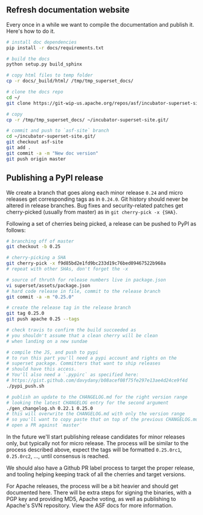 <!--
Licensed to the Apache Software Foundation (ASF) under one
or more contributor license agreements.  See the NOTICE file
distributed with this work for additional information
regarding copyright ownership.  The ASF licenses this file
to you under the Apache License, Version 2.0 (the
"License"); you may not use this file except in compliance
with the License.  You may obtain a copy of the License at

  http://www.apache.org/licenses/LICENSE-2.0

Unless required by applicable law or agreed to in writing,
software distributed under the License is distributed on an
"AS IS" BASIS, WITHOUT WARRANTIES OR CONDITIONS OF ANY
KIND, either express or implied.  See the License for the
specific language governing permissions and limitations
under the License.
-->
## Refresh documentation website

Every once in a while we want to compile the documentation and publish it.
Here's how to do it.

```bash
# install doc dependencies
pip install -r docs/requirements.txt

# build the docs
python setup.py build_sphinx

# copy html files to temp folder
cp -r docs/_build/html/ /tmp/tmp_superset_docs/

# clone the docs repo
cd ~/
git clone https://git-wip-us.apache.org/repos/asf/incubator-superset-site.git

# copy
cp -r /tmp/tmp_superset_docs/ ~/incubator-superset-site.git/

# commit and push to `asf-site` branch
cd ~/incubator-superset-site.git/
git checkout asf-site
git add .
git commit -a -m "New doc version"
git push origin master
```

## Publishing a PyPI release

We create a branch that goes along each minor release `0.24`
and micro releases get corresponding tags as in `0.24.0`. Git history should
never be altered in release branches.
Bug fixes and security-related patches get cherry-picked
(usually from master) as in `git cherry-pick -x {SHA}`.

Following a set of cherries being picked, a release can be pushed to
PyPI as follows:

```bash
# branching off of master
git checkout -b 0.25

# cherry-picking a SHA
git cherry-pick -x f9d85bd2e1fd9bc233d19c76bed09467522b968a
# repeat with other SHAs, don't forget the -x

# source of thruth for release numbers live in package.json
vi superset/assets/package.json
# hard code release in file, commit to the release branch
git commit -a -m "0.25.0"

# create the release tag in the release branch
git tag 0.25.0
git push apache 0.25 --tags

# check travis to confirm the build succeeded as
# you shouldn't assume that a clean cherry will be clean
# when landing on a new sundae

# compile the JS, and push to pypi
# to run this part you'll need a pypi account and rights on the
# superset package. Committers that want to ship releases
# should have this access.
# You'll also need a `.pypirc` as specified here:
# https://gist.github.com/davydany/b08acef08f75fe297e13ae4d24ce9f4d
./pypi_push.sh

# publish an update to the CHANGELOG.md for the right version range
# looking the latest CHANGELOG entry for the second argument
./gen_changelog.sh 0.22.1 0.25.0
# this will overwrite the CHANGELOG.md with only the version range
# so you'll want to copy paste that on top of the previous CHANGELOG.md
# open a PR against `master`
```

In the future we'll start publishing release candidates for minor releases
only, but typically not for micro release.
The process will be similar to the process described above, expect the
tags will be formatted `0.25.0rc1`, `0.25.0rc2`, ..., until consensus
is reached.

We should also have a Github PR label process to target the proper
release, and tooling helping keeping track of all the cherries and
target versions.

For Apache releases, the process will be a bit heavier and should get
documented here. There will be extra steps for signing the binaries,
with a PGP key and providing MD5, Apache voting, as well as
publishing to Apache's SVN repository. View the ASF docs for more
information.
